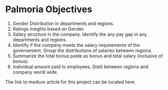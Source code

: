 # Palmoria Objectives

1. Gender Distribution in departments and regions.
2. Ratings insights based on Gender. 
3. Salary structure in the company. Identify  the any pay gap in any departments and regions.
4. Identify if the company meets the salary requirements of the governement. Group the distributions of salaries between regions. 
5. Summarize the total bonus paide as bonus and total salary (inclusive of bonus).
6. Individual amount paid to employees. Distil between regions and company world wide.  


The link to medium article for this project can be located here.

